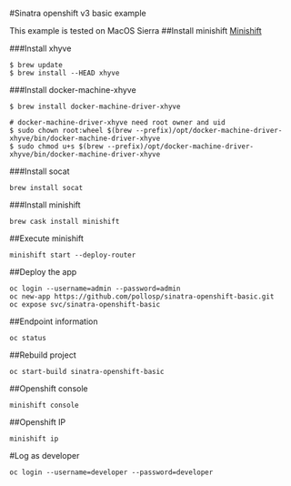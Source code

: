 #Sinatra openshift v3 basic example

This example is tested on MacOS Sierra
##Install minishift
[Minishift](https://github.com/minishift/minishift)

###Install xhyve

```
$ brew update
$ brew install --HEAD xhyve
```

###Install docker-machine-xhyve

```
$ brew install docker-machine-driver-xhyve

# docker-machine-driver-xhyve need root owner and uid
$ sudo chown root:wheel $(brew --prefix)/opt/docker-machine-driver-xhyve/bin/docker-machine-driver-xhyve
$ sudo chmod u+s $(brew --prefix)/opt/docker-machine-driver-xhyve/bin/docker-machine-driver-xhyve
```
###Install socat 

```
brew install socat
```

###Install minishift

```
brew cask install minishift
```

##Execute minishift 

```
minishift start --deploy-router
```

##Deploy the app

```
oc login --username=admin --password=admin
oc new-app https://github.com/pollosp/sinatra-openshift-basic.git
oc expose svc/sinatra-openshift-basic
```

##Endpoint information

```
oc status
```

##Rebuild project

```
oc start-build sinatra-openshift-basic
```

##Openshift console
```
minishift console
```

##Openshift IP

```
minishift ip
````

#Log as developer
```
oc login --username=developer --password=developer
```

